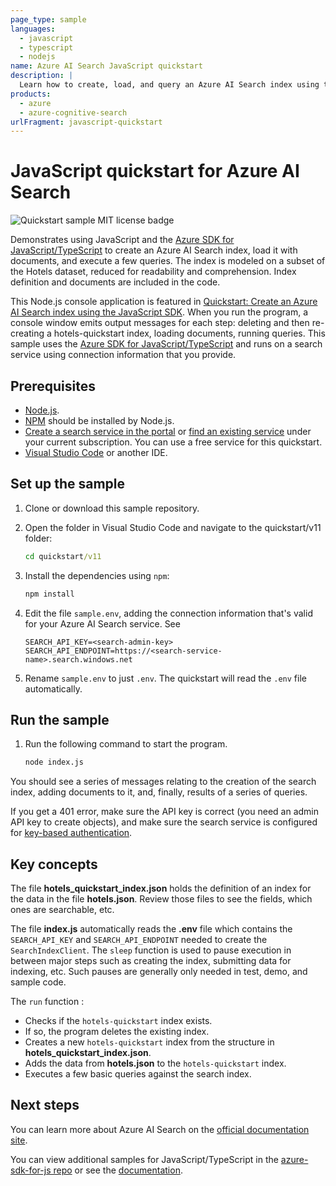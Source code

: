 ```yaml
---
page_type: sample
languages:
  - javascript
  - typescript
  - nodejs
name: Azure AI Search JavaScript quickstart
description: |
  Learn how to create, load, and query an Azure AI Search index using the Azure SDK for Javascript/Typescript.
products:
  - azure
  - azure-cognitive-search
urlFragment: javascript-quickstart
---
```


# JavaScript quickstart for Azure AI Search

![Quickstart sample MIT license badge](https://img.shields.io/badge/license-MIT-green.svg)

Demonstrates using JavaScript and the [Azure SDK for JavaScript/TypeScript](https://docs.microsoft.com/javascript/api/overview/azure/search-documents-readme?view=azure-node-latest) to create an Azure AI Search index, load it with documents, and execute a few queries. The index is modeled on a subset of the Hotels dataset, reduced for readability and comprehension. Index definition and documents are included in the code.

This Node.js console application is featured in [Quickstart: Create an Azure AI Search index using the JavaScript SDK](https://docs.microsoft.com/azure/search/search-get-started-javascript). When you run the program, a console window emits output messages for each step: deleting and then re-creating a hotels-quickstart index, loading documents, running queries. This sample uses the [Azure SDK for JavaScript/TypeScript](https://docs.microsoft.com/javascript/api/overview/azure/search-documents-readme?view=azure-node-latest) and runs on a search service using connection information that you provide.

## Prerequisites

+ [Node.js](https://nodejs.org).
+ [NPM](https://www.npmjs.com) should be installed by Node.js.
+ [Create a search service in the portal](search-create-service-portal.md) or [find an existing service](https://ms.portal.azure.com/#blade/HubsExtension/BrowseResourceBlade/resourceType/Microsoft.Search%2FsearchServices) under your current subscription. You can use a free service for this quickstart.
+ [Visual Studio Code](https://code.visualstudio.com) or another IDE.

## Set up the sample

1. Clone or download this sample repository.

1. Open the folder in Visual Studio Code and navigate to the quickstart/v11 folder:

   ```cmd
   cd quickstart/v11
   ```

1. Install the dependencies using `npm`:

    ```bash
    npm install
    ```

1. Edit the file `sample.env`, adding the connection information that's valid for your Azure AI Search service. See 

   ```nodejs
   SEARCH_API_KEY=<search-admin-key>
   SEARCH_API_ENDPOINT=https://<search-service-name>.search.windows.net
   ```

1. Rename `sample.env` to just `.env`. The quickstart will read the `.env` file automatically.

## Run the sample

1. Run the following command to start the program.

    ```bash
    node index.js
    ```

You should see a series of messages relating to the creation of the search index, adding documents to it, and, finally, results of a series of queries.

If you get a 401 error, make sure the API key is correct (you need an admin API key to create objects), and make sure the search service is configured for [key-based authentication](https://learn.microsoft.com/azure/search/search-security-api-keys).

## Key concepts

The file **hotels_quickstart_index.json** holds the definition of an index for the data in the file **hotels.json**. Review those files to see the fields, which ones are searchable, etc.

The file **index.js** automatically reads the **.env** file which contains the  `SEARCH_API_KEY` and `SEARCH_API_ENDPOINT` needed to create the `SearchIndexClient`. The `sleep` function is used to pause execution in between major steps such as creating the index, submitting data for indexing, etc. Such pauses are generally only needed in test, demo, and sample code.

The `run` function :

+ Checks if the `hotels-quickstart` index exists.
+ If so, the program deletes the existing index.
+ Creates a new `hotels-quickstart` index from the structure in **hotels_quickstart_index.json**.
+ Adds the data from **hotels.json** to the `hotels-quickstart` index.
+ Executes a few basic queries against the search index.

## Next steps

You can learn more about Azure AI Search on the [official documentation site](https://docs.microsoft.com/azure/search/).

You can view additional samples for JavaScript/TypeScript in the [azure-sdk-for-js repo](https://github.com/Azure/azure-sdk-for-js/tree/master/sdk/search/search-documents/samples) or see the [documentation](https://docs.microsoft.com/javascript/api/overview/azure/search-documents-readme?view=azure-node-latest).
